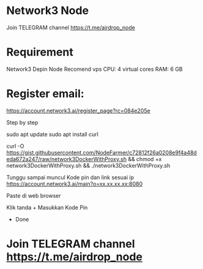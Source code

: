 # Network3 Node
Join TELEGRAM channel https://t.me/airdrop_node

# Requirement

Network3 Depin Node
Recomend vps
CPU: 4 virtual cores
RAM: 6 GB

# Register email:
https://account.network3.ai/register_page?rc=084e205e

Step by step

sudo apt update
sudo apt install curl

curl -O https://gist.githubusercontent.com/NodeFarmer/c72812f26a0208e9f4a48deda672a247/raw/network3DockerWithProxy.sh && chmod +x network3DockerWithProxy.sh && ./network3DockerWithProxy.sh

Tunggu sampai muncul Kode pin dan link sesuai ip
https://account.network3.ai/main?o=xx.xx.xx.xx:8080

Paste di web browser

Klik tanda + Masukkan Kode Pin

- Done

# Join TELEGRAM channel https://t.me/airdrop_node
